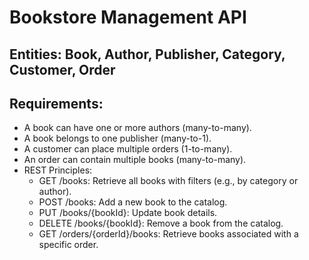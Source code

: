 # Bookstore Management API

## Entities: Book, Author, Publisher, Category, Customer, Order

## Requirements:

* A book can have one or more authors (many-to-many).
* A book belongs to one publisher (many-to-1).
* A customer can place multiple orders (1-to-many).
* An order can contain multiple books (many-to-many).
* REST Principles:
    * GET /books: Retrieve all books with filters (e.g., by category or author).
    * POST /books: Add a new book to the catalog.
    * PUT /books/{bookId}: Update book details.
    * DELETE /books/{bookId}: Remove a book from the catalog.
    * GET /orders/{orderId}/books: Retrieve books associated with a specific order.